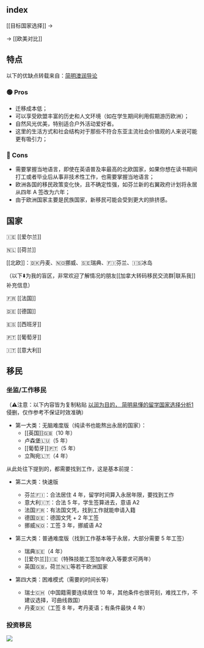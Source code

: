 
## index

[[目标国家选择]] ->

-> [[欧美对比]]

## 特点

以下的优缺点转载来自：[简明澳润导论](https://radical-war-cdf.notion.site/cac7b5c4329c4ef7bcec1d5da4ec6457)

### 🟢 Pros

- 迁移成本低；
- 可以享受欧盟丰富的历史和人文环境（如在学生期间利用假期游历欧洲）；
- 自然风光优美，特别适合户外活动爱好者。
- 这里的生活方式和社会结构对于那些不符合东亚主流社会价值观的人来说可能更有吸引力；

### 🔴 Cons
-   需要掌握当地语言，即使在英语普及率最高的北欧国家，如果你想在读书期间打工或者毕业后从事非技术性工作，也需要掌握当地语言；
- 欧洲各国的移民政策变化快，且不确定性强，如芬兰新的右翼政府计划将永居从四年 A 签改为六年；
- 由于欧洲国家主要是民族国家，新移民可能会受到更大的排挤感。

## 国家

🇮🇪 [[爱尔兰]]

🇳🇱 [[荷兰]]

[[北欧]]：🇩🇰丹麦、🇳🇴挪威、🇸🇪瑞典、🇫🇮芬兰、🇮🇸冰岛


（以下⬇️为我的盲区，非常欢迎了解情况的朋友[[加拿大转码移民交流群|联系我]]补充信息）

🇫🇷 [[法国]]

🇩🇪 [[德国]]

🇪🇸 [[西班牙]]

🇵🇹 [[葡萄牙]]

🇮🇹 [[意大利]]

## 移民

### 坐监/工作移民

（⚠️注意：以下内容皆为复制粘贴 [以润为目的， 简明易懂的留学国家选择分析1](http://xhslink.com/QQyFar) 侵删，仅作参考不保证时效准确）

- 第一大类：无脑难度版（纯读书也能熬出永居的国家）：  
	- [[英国]]🇬🇧（10 年）
	- 卢森堡🇱🇺（5 年）  
	- [[葡萄牙]]🇵🇹（5 年）
	- 立陶宛🇱🇹（4 年）  
  
从此处往下提到的，都需要找到工作，这是基本前提：

- 第二大类：快速版  
	- 芬兰🇫🇮：合法居住 4 年，留学时间算入永居年限，要找到工作
	- 意大利🇮🇹：合法 5 年，学生签算进去，意语 A2
	- 法国🇫🇷：有法国文凭，找到工作就能申请入籍  
	- 德国🇩🇪：德国文凭 + 2 年工签  
	- 挪威🇳🇴：工签 3 年，挪威语 A2  
  
- 第三大类：普通难度版（找到工作基本等于永居，大部分需要 5 年工签）  
	- 瑞典🇸🇪（4 年）
	- [[爱尔兰]]🇮🇪（特殊技能工签加年收入等要求可两年）
	- 英国🇬🇧，荷兰🇳🇱等若干欧洲国家  
  
- 第四大类：困难模式（需要的时间长等）  
	- 瑞士🇨🇭（中国籍需要连续居住 10 年，其他条件也很苛刻，难找工作，不建议选择，可曲线救国）  
	- 丹麦🇩🇰（工签 8 年，考丹麦语；有条件最快 4 年）  
  

### 投资移民

![](https://picture-guan.oss-cn-hangzhou.aliyuncs.com/IMG_2266.JPG)
